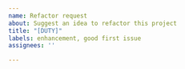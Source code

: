 ```yaml
---
name: Refactor request
about: Suggest an idea to refactor this project
title: "[DUTY]"
labels: enhancement, good first issue
assignees: ''

---
```



